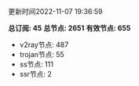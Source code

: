 更新时间2022-11-07 19:36:59

**总订阅: 45**
**总节点: 2651**
**有效节点: 655**
- v2ray节点: 487
- trojan节点: 55
- ss节点: 111
- ssr节点: 2
